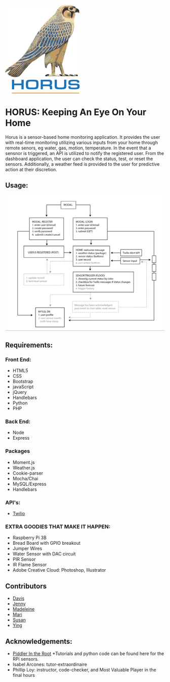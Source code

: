 ![logo](./public/assets/images/logos/logo.png)


# HORUS: Keeping An Eye On Your Home

Horus is a sensor-based home monitoring application. It provides the user with real-time monitoring utilizing various inputs from your home through remote senors, eg water, gas, motion, temperature. In the event that a sensnor is triggered, an API is utilized to notify the registered user. From the dashboard application, the user can check the status, test, or reset the sensors. Additionally, a weather feed is provided to the user for predictive action at their discretion.


## Usage:

![Flow](./public/assets/images/Flow.PNG)


## Requirements:

### Front End:

- HTML5
- CSS
- Bootstrap
- javaScript
- jQuery
- Handlebars
- Python
- PHP


### Back End:
- Node
- Express


### Packages
- Moment.js
- Weather.js
- Cookie-parser
- Mocha/Chai
- MySQL/Express
- Handlebars


### API's:

- [Twilio](https://www.twilio.com/docs/iam/api)


### EXTRA GOODIES THAT MAKE IT HAPPEN:

- Raspberry Pi 3B
- Bread Board with GPIO breakout 
- Jumper Wires
- Water Sensor with DAC circuit
- PIR Sensor
- IR Flame Sensor
- Adobe Creative Cloud: Photoshop, Illustrator


## Contributors

- [Davis](https://github.com/daveyjonezz)
- [Jenny](https://github.com/jenshin75)
- [Madeleine](https://github.com/MadeleineKemeny)
- [Mari](https://github.com/Mari0203)
- [Susan](https://github.com/Sooze16)
- [Ying](https://github.com/yzhouyzhou)


## Acknowledgements:

- [Piddler In the Root](https://www.piddlerintheroot.com/)
*Tutorials and python code can be found here for the RPi sensors.
- Isabel Arcones: tutor-extraordinaire
- Phillip Loy: instructor, code-checker, and Most Valuable Player in the final hours

